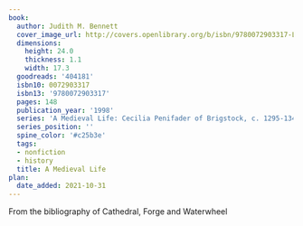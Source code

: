 ```yaml
---
book:
  author: Judith M. Bennett
  cover_image_url: http://covers.openlibrary.org/b/isbn/9780072903317-L.jpg
  dimensions:
    height: 24.0
    thickness: 1.1
    width: 17.3
  goodreads: '404181'
  isbn10: 0072903317
  isbn13: '9780072903317'
  pages: 148
  publication_year: '1998'
  series: 'A Medieval Life: Cecilia Penifader of Brigstock, c. 1295-1344'
  series_position: ''
  spine_color: '#c25b3e'
  tags:
  - nonfiction
  - history
  title: A Medieval Life
plan:
  date_added: 2021-10-31
---
```

 From the bibliography of Cathedral, Forge and Waterwheel
